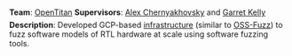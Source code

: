 <!--start_month: May-->
<!--start_year: 2020-->
<!--end_month: Aug.-->
<!--end_year: 2020-->
<!--position: Research Intern-->
<!--institution: Google-->
<!--location_city: Cambridge-->
<!--location_state: MA-->

**Team**: [OpenTitan](https://opentitan.org/)
&#151; **Supervisors**: [Alex Chernyakhovsky](https://achernya.com/) and
[Garret Kelly](https://gkel.ly/)
<br />
**Description**: Developed GCP-based
[infrastructure](https://github.com/googleinterns/hw-fuzzing)
(similar to [OSS-Fuzz](https://github.com/google/oss-fuzz)) to fuzz software
models of RTL hardware at scale using software fuzzing tools.
